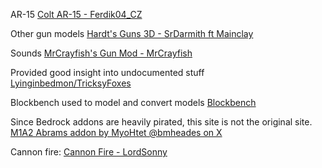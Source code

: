 AR-15 [Colt AR-15 - Ferdik04_CZ](https://www.planetminecraft.com/texture-pack/colt-ar-15-pack/)

Other gun models [Hardt's Guns 3D - SrDarmith ft Mainclay](https://www.planetminecraft.com/texture-pack/hardt-s-guns-3d/)

Sounds [MrCrayfish's Gun Mod - MrCrayfish](https://github.com/MrCrayfish/MrCrayfishGunMod)

Provided good insight into undocumented stuff [Lyinginbedmon/TricksyFoxes](https://github.com/Lyinginbedmon/TricksyFoxes)

Blockbench used to model and convert models [Blockbench](https://blockbench.net/)

Since Bedrock addons are heavily pirated, this site is not the original site. [M1A2 Abrams addon by MyoHtet @bmheades on X](https://mc-addons.com/mods/mods-116/765-m1a2-abrams-tank-addon.html)

Cannon fire: [Cannon Fire - LordSonny](https://pixabay.com/sound-effects/cannon-fire-161072/)